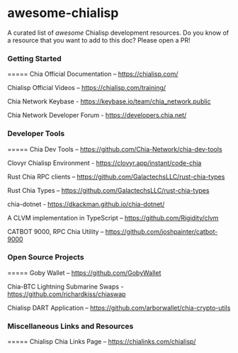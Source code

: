 # awesome-chialisp

A curated list of _awesome_ Chialisp development resources. Do you know of a resource that you want to add to this doc? Please open a PR!


### Getting Started
=====
Chia Official Documentation – https://chialisp.com/

Chialisp Official Videos – https://chialisp.com/training/

Chia Network Keybase - https://keybase.io/team/chia_network.public

Chia Network Developer Forum - https://developers.chia.net/


### Developer Tools
=====
Chia Dev Tools – https://github.com/Chia-Network/chia-dev-tools

Clovyr Chialisp Environment - https://clovyr.app/instant/code-chia

Rust Chia RPC clients – https://github.com/GalactechsLLC/rust-chia-types

Rust Chia Types – https://github.com/GalactechsLLC/rust-chia-types

chia-dotnet - https://dkackman.github.io/chia-dotnet/

A CLVM implementation in TypeScript – https://github.com/Rigidity/clvm

CATBOT 9000, RPC Chia Utility – https://github.com/joshpainter/catbot-9000


### Open Source Projects
=====
Goby Wallet – https://github.com/GobyWallet

Chia-BTC Lightning Submarine Swaps - https://github.com/richardkiss/chiaswap

Chialisp DART Application – https://github.com/arborwallet/chia-crypto-utils


### Miscellaneous Links and Resources
=====
Chialisp Chia Links Page – https://chialinks.com/chialisp/


